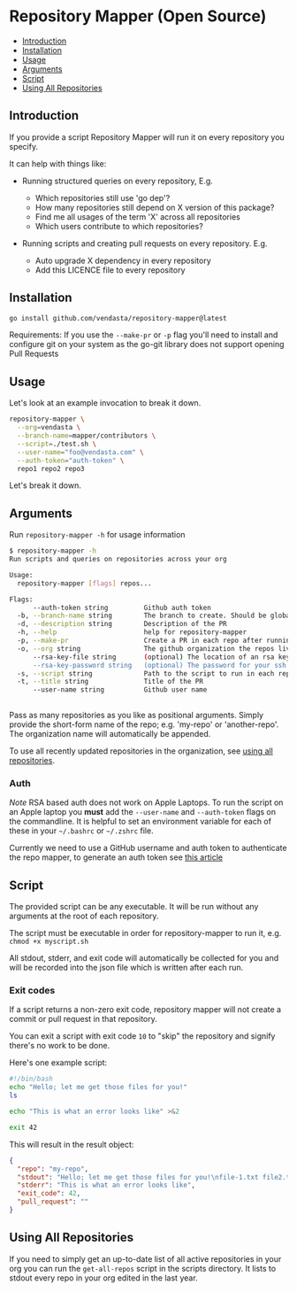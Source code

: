 # Repository Mapper (Open Source)

<!-- toc GFM -->

* [Introduction](#introduction)
* [Installation](#installation)
* [Usage](#usage)
* [Arguments](#arguments)
* [Script](#script)
* [Using All Repositories](#using-all-repositories)

<!-- tocstop -->

## Introduction

If you provide a script Repository Mapper will run it on every repository you specify.

It can help with things like:

* Running structured queries on every repository, E.g.
    - Which repositories still use 'go dep'?
    - How many repositories still depend on X version of this package?
    - Find me all usages of the term 'X' across all repositories
    - Which users contribute to which repositories?

* Running scripts and creating pull requests on every repository. E.g.
    - Auto upgrade X dependency in every repository
    - Add this LICENCE file to every repository

## Installation

```bash
go install github.com/vendasta/repository-mapper@latest
```

Requirements:
If you use the `--make-pr` or `-p` flag you'll need to install and configure git on your system as the go-git library does not support opening Pull Requests

## Usage

Let's look at an example invocation to break it down.

```bash
repository-mapper \
  --org=vendasta \
  --branch-name=mapper/contributors \
  --script=./test.sh \
  --user-name="foo@vendasta.com" \
  --auth-token="auth-token" \
  repo1 repo2 repo3
```

Let's break it down.

## Arguments

Run `repository-mapper -h` for usage information

```bash
$ repository-mapper -h
Run scripts and queries on repositories across your org

Usage:
  repository-mapper [flags] repos...

Flags:
      --auth-token string         Github auth token
  -b, --branch-name string        The branch to create. Should be globally unique.
  -d, --description string        Description of the PR
  -h, --help                      help for repository-mapper
  -p, --make-pr                   Create a PR in each repo after running the script
  -o, --org string                The github organization the repos live in. (default "vendasta")
      --rsa-key-file string       (optional) The location of an rsa key with github permissions, note this doesn't work currently (default "/Users/jbaxter/.ssh/id_rsa")
      --rsa-key-password string   (optional) The password for your ssh key if you have one configured, note this doesn't work currently
  -s, --script string             Path to the script to run in each repository
  -t, --title string              Title of the PR
      --user-name string          Github user name
  
```

Pass as many repositories as you like as positional arguments. Simply provide the short-form name of the repo; e.g. 'my-repo'
or 'another-repo'. The organization name will automatically be appended.

To use all recently updated repositories in the organization, see [using all repositories](#using-all-repositories).

### Auth

*Note* RSA based auth does not work on Apple Laptops. To run the script on an Apple laptop you **must** add
the `--user-name` and `--auth-token` flags on the commandline. It is helpful to set an environment variable for each of
these in your `~/.bashrc` or `~/.zshrc` file.

Currently we need to use a GitHub username and auth token to authenticate the repo mapper, to generate an auth token
see [this article](https://docs.github.com/en/github/authenticating-to-github/keeping-your-account-and-data-secure/creating-a-personal-access-token)

## Script

The provided script can be any executable. It will be run without any arguments at the root of each repository.

The script must be executable in order for repository-mapper to run it, e.g. `chmod +x myscript.sh`

All stdout, stderr, and exit code will automatically be collected for you and will be recorded into the json file which
is written after each run.

### Exit codes

If a script returns a non-zero exit code, repository mapper will not create a commit or pull request in that repository.

You can exit a script with exit code `10` to "skip" the repository and signify there's no work to be done.

Here's one example script:

```bash
#!/bin/bash
echo "Hello; let me get those files for you!"
ls

echo "This is what an error looks like" >&2

exit 42
```

This will result in the result object:

```json
{
  "repo": "my-repo",
  "stdout": "Hello; let me get those files for you!\nfile-1.txt file2.txt",
  "stderr": "This is what an error looks like",
  "exit_code": 42,
  "pull_request": ""
}
```

## Using All Repositories

If you need to simply get an up-to-date list of all active repositories in your org you can run the `get-all-repos`
script in the scripts directory.
It lists to stdout every repo in your org edited in the last year.
